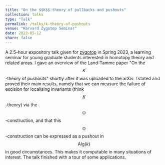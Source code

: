 ```yaml
---
title: "On the $$K$$-theory of pullbacks and pushouts"
collection: talks
type: "Talk"
permalink: /talks/k-theory-of-pushouts
venue: "Harvard Zygotop Seminar"
date: 2023-05-12
share: false
---
```


A 2.5-hour expository talk given for [zygotop](https://zygotop.github.io/) in Spring 2023, a learning seminar for young graduate students interested in homotopy theory and related areas. I gave an overview of the Land-Tamme paper "On the $$K$$-theory of pushouts" shortly after it was uploaded to the arXiv. I stated and proved their main results, namely that we can measure the failure of excision for localising invariants (think $$K$$-theory) via the $$\odot$$-construction, and that this $$\odot$$-construction can be expressed as a pushout in $$\text{Alg}(k)$$ in good circumstances. This makes it computable in many situations of interest. The talk finished with a tour of some applications.